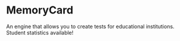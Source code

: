 # MemoryCard
 An engine that allows you to create tests for educational institutions. Student statistics available!
